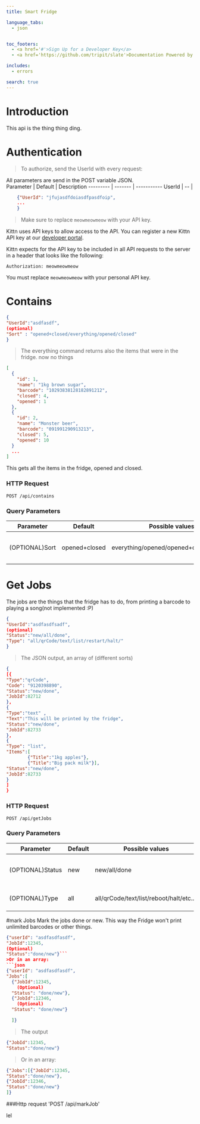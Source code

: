 ```yaml
---
title: Smart Fridge

language_tabs:
  - json


toc_footers:
  - <a href='#'>Sign Up for a Developer Key</a>
  - <a href='https://github.com/tripit/slate'>Documentation Powered by Slate</a>

includes:
  - errors

search: true
---
```


# Introduction

This api is the thing thing ding.
# Authentication

> To authorize, send the UserId with every request:

<aside class="notice">
All parameters are send in the POST variable JSON.
</aside>
Parameter | Default | Description
--------- | ------- | -----------
UserId | -- |




```json
	{"UserId": "jfujasdfdoiasdfpasdfoip",
	...
	}
```

> Make sure to replace `meowmeowmeow` with your API key.

Kittn uses API keys to allow access to the API. You can register a new Kittn API key at our [developer portal](http://example.com/developers).

Kittn expects for the API key to be included in all API requests to the server in a header that looks like the following:

`Authorization: meowmeowmeow`

<aside class="notice">
You must replace <code>meowmeowmeow</code> with your personal API key.
</aside>

# Contains


```json
{
"UserId":"asdfasdf",
(optional)
"Sort" : "opened+closed/everything/opened/closed"
}
```
>The everything command returns also the items that were in the fridge. now no things

```json
[
  {
    "id": 1,
    "name": "1kg brown sugar",
    "barcode": "10293838128182891212",
    "closed": 4,
    "opened": 1
  },
  {
    "id": 2,
    "name": "Monster beer",
    "barcode": "091991290913213",
    "closed": 5,
    "opened": 10
  }
  ...
]
```

This gets all the items in the fridge, opened and closed.

### HTTP Request

`POST /api/contains`

### Query Parameters

Parameter | Default | Possible values | Description	|
--------- | ------- | --------------- |  -----------
(OPTIONAL)Sort | opened+closed | everything/opened/opened+closed/closed | Get the type of items in the fridge.


# Get Jobs
The jobs are the things that the fridge has to do, from printing a barcode to playing a song(not implemented :P)

```json
{
"UserId":"asdfasdfsadf",
(optional)
"Status":"new/all/done",
"Type": "all/qrCode/text/list/restart/halt/"
}
 ```
>The JSON output, an array of (different sorts)

```json
{
[{
"Type":"qrCode",
"Code": "9120398890",
"Status":"new/done",
"JobId":82712
},
{
"Type":"text" ,
"Text":"This will be printed by the fridge",
"Status":"new/done",
"JobId":82733
},
{
"Type": "list",
"Items":[
		{"Title":"1kg apples"},
		{"Title":"Big pack milk"}],
"Status":"new/done",
"JobId":82733
}
]
}
```



### HTTP Request

`POST /api/getJobs`

### Query Parameters

Parameter | Default | Possible values | Description	|
--------- | ------- | --------------- |  -----------
(OPTIONAL)Status | new | new/all/done | Get only the jobs of with that status
(OPTIONAL)Type  | all | all/qrCode/text/list/reboot/halt/etc.... | Get only the jobs of that type



#mark Jobs
Mark the jobs done or new. This way the Fridge won't print unlimited barcodes or other things.
```json
{"userId": "asdfasdfasdf",
"JobId":12345,
(Optional)
"Status":"done/new"}```
>Or in an array:
```json
{"userId": "asdfasdfasdf",
"Jobs":[
  {"JobId":12345,
    (Optional)
  "Status": "done/new"},
  {"JobId":12346,
    (Optional)
  "Status": "done/new"}

  ]}
```

>The output
```json
{"JobId":12345,
"Status":"done/new"}
```
>Or in an array:
```json
{"Jobs":[{"JobId":12345,
"Status":"done/new"},
{"JobId":12346,
"Status":"done/new"}
]}
```
###Http request
'POST /api/markJob'


























lel
